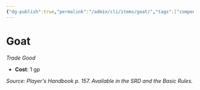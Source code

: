 ```yaml
---
{"dg-publish":true,"permalink":"/admin/cli/items/goat/","tags":["compendium/src/5e/phb","item/gear/trade-good"],"updated":"2025-01-11T15:32:17.094+00:00"}
---
```


# Goat
*Trade Good*  

- **Cost**: 1 gp

*Source: Player's Handbook p. 157. Available in the SRD and the Basic Rules.*